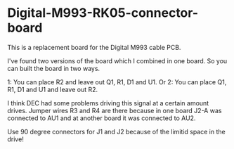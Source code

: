 # Digital-M993-RK05-connector-board

This is a replacement board for the Digital M993 cable PCB.

I've found two versions of the board which I combined in one board.
So you can built the board in two ways. 

1: You can place R2 and leave out Q1, R1, D1 and U1. 
Or 
2: You can place Q1, R1, D1 and U1 and leave out R2.

I think DEC had some problems driving this signal at a certain amount drives.
Jumper wires R3 and R4 are there because in one board J2-A was
connected to AU1 and at another board it was connected to AU2.

Use 90 degree connectors for J1 and J2 because of the limitid space in the drive!
